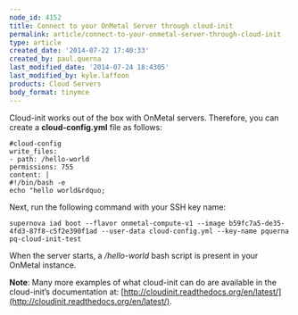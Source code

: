 ```yaml
---
node_id: 4152
title: Connect to your OnMetal Server through cloud-init
permalink: article/connect-to-your-onmetal-server-through-cloud-init
type: article
created_date: '2014-07-22 17:40:33'
created_by: paul.querna
last_modified_date: '2014-07-24 18:4305'
last_modified_by: kyle.laffoon
products: Cloud Servers
body_format: tinymce
---
```


Cloud-init works out of the box with OnMetal servers. Therefore, you can
create a **cloud-config.yml** file as follows:

    #cloud-config
    write_files:
    - path: /hello-world
    permissions: 755
    content: |
    #!/bin/bash -e
    echo "hello world&rdquo;

Next, run the following command with your SSH key name:

    supernova iad boot --flavor onmetal-compute-v1 --image b59fc7a5-de35-4fd3-87f8-c5f2e390f1ad --user-data cloud-config.yml --key-name pquerna
    pq-cloud-init-test

When the server starts, a */hello-world* bash script is present in your
OnMetal instance.

**Note**: Many more examples of what cloud-init can do are available in
the cloud-init&rsquo;s documentation at:
[http://cloudinit.readthedocs.org/en/latest/](http://cloudinit.readthedocs.org/en/latest/).


